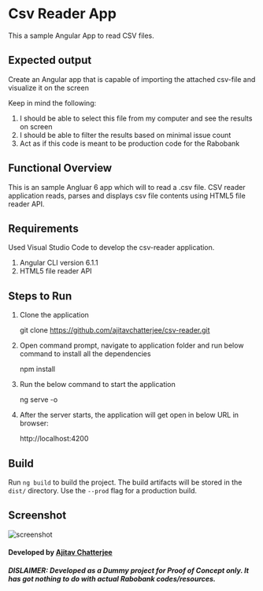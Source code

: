 # Csv Reader App
This a sample Angular App to read CSV files.

## Expected output
Create an Angular app that is capable of importing the attached csv-file and visualize it on the screen

Keep in mind the following:
1. I should be able to select this file from my computer and see the results on screen
2. I should be able to filter the results based on minimal issue count
3. Act as if this code is meant to be production code for the Rabobank

## Functional Overview
This is an sample Angluar 6 app which will to read a .csv file. CSV reader application reads, parses and displays csv file contents using HTML5 file reader API.

## Requirements
Used Visual Studio Code to develop the csv-reader application.
1. Angular CLI version 6.1.1
2. HTML5 file reader API

## Steps to Run

1. Clone the application

    git clone https://github.com/ajitavchatterjee/csv-reader.git

2. Open command prompt, navigate to application folder and run below command to install all the dependencies

    npm install

3. Run the below command to start the application

    ng serve -o

4. After the server starts, the application will get open in below URL in browser:

    http://localhost:4200

## Build

Run `ng build` to build the project. The build artifacts will be stored in the `dist/` directory. Use the `--prod` flag for a production build.

## Screenshot
![screenshot](https://user-images.githubusercontent.com/45230142/50059381-5aac5680-0186-11e9-8a0f-c078001c91f1.jpeg)

#### Developed by [Ajitav Chatterjee](https://github.com/ajitavchatterjee)

##### DISLAIMER: Developed as a Dummy project for Proof of Concept only. It has got nothing to do with actual Rabobank codes/resources.
